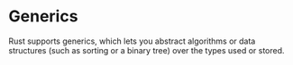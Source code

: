 # Generics

Rust supports generics, which lets you abstract algorithms or data structures
(such as sorting or a binary tree)
over the types used or stored.
